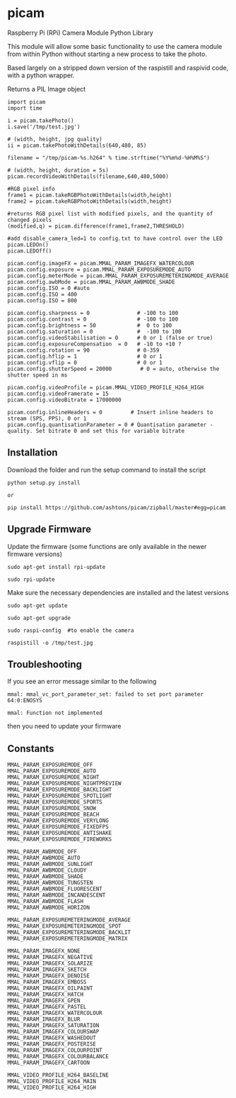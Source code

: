picam
=====

Raspberry Pi (RPi) Camera Module Python Library


This module will allow some basic functionality to use the camera module from within Python without starting a new process to take the photo.

Based largely on a stripped down version of the raspistill and raspivid code, with a python wrapper.

Returns a PIL Image object


    import picam
    import time
    
    i = picam.takePhoto()
    i.save('/tmp/test.jpg')
    
    # (width, height, jpg quality)
    ii = picam.takePhotoWithDetails(640,480, 85) 
    
    filename = "/tmp/picam-%s.h264" % time.strftime("%Y%m%d-%H%M%S")
    
    # (width, height, duration = 5s)
    picam.recordVideoWithDetails(filename,640,480,5000) 
    
    #RGB pixel info
    frame1 = picam.takeRGBPhotoWithDetails(width,height)
    frame2 = picam.takeRGBPhotoWithDetails(width,height)
    
    #returns RGB pixel list with modified pixels, and the quantity of changed pixels
    (modified,q) = picam.difference(frame1,frame2,THRESHOLD)
    
    #add disable_camera_led=1 to config.txt to have control over the LED
    picam.LEDOn()
    picam.LEDOff()
    
    picam.config.imageFX = picam.MMAL_PARAM_IMAGEFX_WATERCOLOUR
    picam.config.exposure = picam.MMAL_PARAM_EXPOSUREMODE_AUTO
    picam.config.meterMode = picam.MMAL_PARAM_EXPOSUREMETERINGMODE_AVERAGE
    picam.config.awbMode = picam.MMAL_PARAM_AWBMODE_SHADE
    picam.config.ISO = 0 #auto
    picam.config.ISO = 400
    picam.config.ISO = 800
    
    picam.config.sharpness = 0               # -100 to 100
    picam.config.contrast = 0                # -100 to 100
    picam.config.brightness = 50             #  0 to 100
    picam.config.saturation = 0              #  -100 to 100
    picam.config.videoStabilisation = 0      # 0 or 1 (false or true)
    picam.config.exposureCompensation  = 0   # -10 to +10 ?
    picam.config.rotation = 90               # 0-359
    picam.config.hflip = 1                   # 0 or 1
    picam.config.vflip = 0                   # 0 or 1
    picam.config.shutterSpeed = 20000         # 0 = auto, otherwise the shutter speed in ms
    
    picam.config.videoProfile = picam.MMAL_VIDEO_PROFILE_H264_HIGH
    picam.config.videoFramerate = 15
    picam.config.videoBitrate = 17000000
    
    picam.config.inlineHeaders = 0         # Insert inline headers to stream (SPS, PPS), 0 or 1
    picam.config.quantisationParameter = 0 # Quantisation parameter - quality. Set bitrate 0 and set this for variable bitrate
    
    
Installation
------------
Download the  folder and run the setup command to install the script

    python setup.py install
    
    or

    pip install https://github.com/ashtons/picam/zipball/master#egg=picam


Upgrade Firmware
----------------
Update the firmware (some functions are only available in the newer firmware versions)
    
    sudo apt-get install rpi-update
    
    sudo rpi-update
    
    
Make sure the necessary dependencies are installed and the latest versions

    sudo apt-get update
    
    sudo apt-get upgrade
    
    sudo raspi-config  #to enable the camera
    
    raspistill -o /tmp/test.jpg
    
    
Troubleshooting
---------------
If you see an error message similar to the following

    mmal: mmal_vc_port_parameter_set: failed to set port parameter 64:0:ENOSYS
    
    mmal: Function not implemented
    
then you need to update your firmware

Constants
------------
    MMAL_PARAM_EXPOSUREMODE_OFF
    MMAL_PARAM_EXPOSUREMODE_AUTO
    MMAL_PARAM_EXPOSUREMODE_NIGHT
    MMAL_PARAM_EXPOSUREMODE_NIGHTPREVIEW
    MMAL_PARAM_EXPOSUREMODE_BACKLIGHT
    MMAL_PARAM_EXPOSUREMODE_SPOTLIGHT
    MMAL_PARAM_EXPOSUREMODE_SPORTS
    MMAL_PARAM_EXPOSUREMODE_SNOW
    MMAL_PARAM_EXPOSUREMODE_BEACH
    MMAL_PARAM_EXPOSUREMODE_VERYLONG
    MMAL_PARAM_EXPOSUREMODE_FIXEDFPS
    MMAL_PARAM_EXPOSUREMODE_ANTISHAKE
    MMAL_PARAM_EXPOSUREMODE_FIREWORKS

    MMAL_PARAM_AWBMODE_OFF
    MMAL_PARAM_AWBMODE_AUTO
    MMAL_PARAM_AWBMODE_SUNLIGHT
    MMAL_PARAM_AWBMODE_CLOUDY
    MMAL_PARAM_AWBMODE_SHADE
    MMAL_PARAM_AWBMODE_TUNGSTEN
    MMAL_PARAM_AWBMODE_FLUORESCENT
    MMAL_PARAM_AWBMODE_INCANDESCENT
    MMAL_PARAM_AWBMODE_FLASH
    MMAL_PARAM_AWBMODE_HORIZON   

    MMAL_PARAM_EXPOSUREMETERINGMODE_AVERAGE
    MMAL_PARAM_EXPOSUREMETERINGMODE_SPOT
    MMAL_PARAM_EXPOSUREMETERINGMODE_BACKLIT
    MMAL_PARAM_EXPOSUREMETERINGMODE_MATRIX     

    MMAL_PARAM_IMAGEFX_NONE
    MMAL_PARAM_IMAGEFX_NEGATIVE
    MMAL_PARAM_IMAGEFX_SOLARIZE
    MMAL_PARAM_IMAGEFX_SKETCH
    MMAL_PARAM_IMAGEFX_DENOISE
    MMAL_PARAM_IMAGEFX_EMBOSS
    MMAL_PARAM_IMAGEFX_OILPAINT
    MMAL_PARAM_IMAGEFX_HATCH
    MMAL_PARAM_IMAGEFX_GPEN
    MMAL_PARAM_IMAGEFX_PASTEL
    MMAL_PARAM_IMAGEFX_WATERCOLOUR
    MMAL_PARAM_IMAGEFX_BLUR
    MMAL_PARAM_IMAGEFX_SATURATION
    MMAL_PARAM_IMAGEFX_COLOURSWAP
    MMAL_PARAM_IMAGEFX_WASHEDOUT
    MMAL_PARAM_IMAGEFX_POSTERISE
    MMAL_PARAM_IMAGEFX_COLOURPOINT
    MMAL_PARAM_IMAGEFX_COLOURBALANCE
    MMAL_PARAM_IMAGEFX_CARTOON  
    
    MMAL_VIDEO_PROFILE_H264_BASELINE
    MMAL_VIDEO_PROFILE_H264_MAIN
    MMAL_VIDEO_PROFILE_H264_HIGH
    
